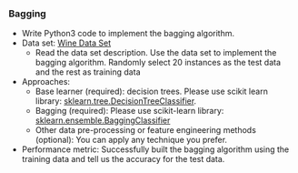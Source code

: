 ### Bagging

* Write Python3 code to implement the bagging algorithm.
* Data set: [Wine Data Set](https://archive.ics.uci.edu/ml/datasets/wine)
  - Read the data set description. Use the data set to implement the bagging algorithm. Randomly select 20 instances as the test data and the rest as training data
* Approaches:
  - Base learner (required): decision trees. Please use scikit learn library: [sklearn.tree.DecisionTreeClassifier](https://scikit-learn.org/stable/modules/generated/sklearn.tree.DecisionTreeClassifier.html#sklearn.tree.DecisionTreeClassifier).
  - Bagging (required): Please use scikit-learn library: [sklearn.ensemble.BaggingClassifier](https://scikit-learn.org/stable/modules/generated/sklearn.ensemble.BaggingClassifier.html)
  - Other data pre-processing or feature engineering methods (optional): You can apply any technique you prefer.
* Performance metric: Successfully built the bagging algorithm using the training data and tell us the accuracy for the test data.
